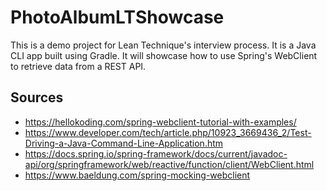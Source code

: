 # PhotoAlbumLTShowcase
This is a demo project for Lean Technique's interview process. It is a Java CLI app built using Gradle. It will showcase
how to use Spring's WebClient to retrieve data from a REST API.

## Sources

* https://hellokoding.com/spring-webclient-tutorial-with-examples/
* https://www.developer.com/tech/article.php/10923_3669436_2/Test-Driving-a-Java-Command-Line-Application.htm
* https://docs.spring.io/spring-framework/docs/current/javadoc-api/org/springframework/web/reactive/function/client/WebClient.html
* https://www.baeldung.com/spring-mocking-webclient

